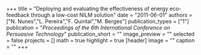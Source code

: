 +++
title = "Deploying and evaluating the effectiveness of energy eco-feedback through a low-cost NILM solution"
date = "2011-06-01"
authors = ["N. Nunes","L. Pereira","F. Quintal","M. Berges"]
publication_types = ["1"]
publication = "_Proceedings of the 6th International Conference on Persuasive Technology_"
publication_short = ""
image_preview = ""
selected = false
projects = []
math = true
highlight = true
[header]
image = ""
caption = ""
+++

